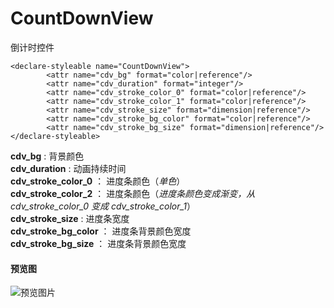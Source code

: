 # CountDownView
倒计时控件

```code 
<declare-styleable name="CountDownView">
        <attr name="cdv_bg" format="color|reference"/>
        <attr name="cdv_duration" format="integer"/>
        <attr name="cdv_stroke_color_0" format="color|reference"/>
        <attr name="cdv_stroke_color_1" format="color|reference"/>
        <attr name="cdv_stroke_size" format="dimension|reference"/>
        <attr name="cdv_stroke_bg_color" format="color|reference"/>
        <attr name="cdv_stroke_bg_size" format="dimension|reference"/>
</declare-styleable>

```

__cdv_bg__ : 背景颜色       
__cdv_duration__ : 动画持续时间       
__cdv_stroke_color_0__ ： 进度条颜色（_单色_）      
__cdv_stroke_color_2__ ： 进度条颜色（_进度条颜色变成渐变，从cdv_stroke_color_0 变成 cdv_stroke_color_1_）         
__cdv_stroke_size__ :  进度条宽度        
__cdv_stroke_bg_color__ ： 进度条背景颜色宽度     
__cdv_stroke_bg_size__ ： 进度条背景颜色宽度      



####  预览图

![预览图片](http://otl6q0j52.bkt.clouddn.com/device-2017-07-24-162454.png)


